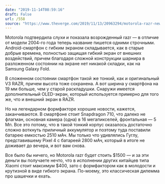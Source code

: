 ```yaml
---
date: "2019-11-14T08:59:16"
draft: False
url: /558
source: "https://www.theverge.com/2019/11/13/20963294/motorola-razr-new-foldable-smartphone-android-hands-on-flip-phone-photos-video"
---
```


Motorola подтвердила слухи и показала возрожденный razr — в отличие от модели 2004-го года теперь название пишется одними строчными. Android-смартфон с гибким экраном складывается, как в старые добрые времена, полностью защищая гибкий экран от внешних воздействий, причем благодаря сложной конструкции шарнира в разложенном состоянии на экране нет никакой складки, как на Samsung Galaxy Fold. 

В сложенном состоянии смартфон такой же тонкий, как и оригинальный V3 RAZR, причем высота тоже сохранена. А вот ширина у смартфона на 19 мм больше, чем у старой раскладушки. Снаружи имеется дополнительный OLED-экран, который используется примерно для того же, что и внешний экран в RAZR.

Но на легендарном формфакторе хорошие новости, кажется, заканчиваются. В смартфоне стоит Snapdragon 710, что далеко не флагман, основная камера (одна) в 16 мегапикселей, фронтальная — 5 Мп. Все это потому, что в такой тонкий корпус оказалось достаточно сложно воткнуть приличный аккумулятор и поэтому туда поставили батарею емкостью 2510 мАч. Мы только что удивлялись Гуглу, представившему Pixel 4 с батареей 2800 мАч, который в итоге не доживает до вечера, и вот вам снова. 

Все было бы ничего, но Motorola razr будет стоить $1500 — и за эти деньги вы получаете нечто, что в исполнении других китайцев типа Xiaomi стоит максимум $400, зато с формфактором как в молодости и крутизной в виде гибкого экрана. По-моему, это классическая дилемма про шашечки и ехать.
